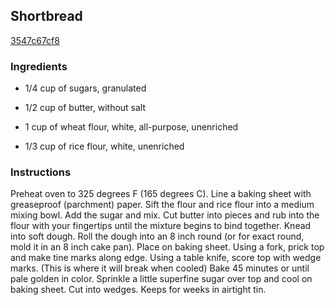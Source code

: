 ## Shortbread

[3547c67cf8](http://allrecipes.com/recipe/shortbread/)

### Ingredients

 - 1/4 cup of sugars, granulated

 - 1/2 cup of butter, without salt

 - 1 cup of wheat flour, white, all-purpose, unenriched

 - 1/3 cup of rice flour, white, unenriched

### Instructions

Preheat oven to 325 degrees F (165 degrees C). Line a baking sheet with greaseproof (parchment) paper. Sift the flour and rice flour into a medium mixing bowl. Add the sugar and mix. Cut butter into pieces and rub into the flour with your fingertips until the mixture begins to bind together. Knead into soft dough. Roll the dough into an 8 inch round (or for exact round, mold it in an 8 inch cake pan). Place on baking sheet. Using a fork, prick top and make tine marks along edge. Using a table knife, score top with wedge marks. (This is where it will break when cooled) Bake 45 minutes or until pale golden in color. Sprinkle a little superfine sugar over top and cool on baking sheet. Cut into wedges. Keeps for weeks in airtight tin.